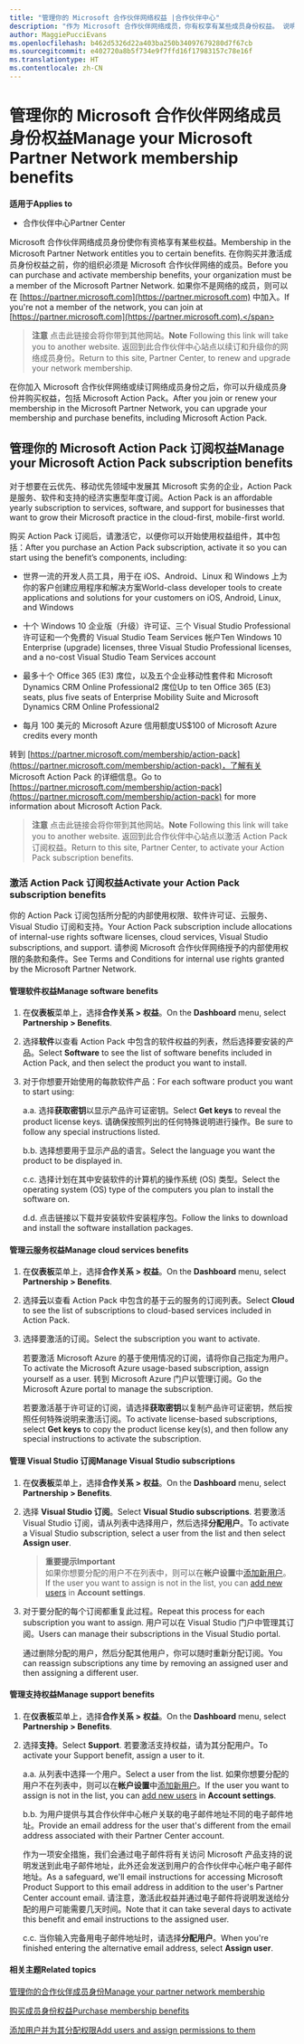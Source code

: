 ```yaml
---
title: "管理你的 Microsoft 合作伙伴网络权益 |合作伙伴中心"
description: "作为 Microsoft 合作伙伴网络成员，你有权享有某些成员身份权益。 说明如何在合作伙伴中心激活和管理你的成员身份权益。"
author: MaggiePucciEvans
ms.openlocfilehash: b462d5326d22a403ba250b34097679280d7f67cb
ms.sourcegitcommit: e402720a8b5f734e9f7ffd16f17983157c78e16f
ms.translationtype: HT
ms.contentlocale: zh-CN
---
```

# <a name="manage-your-microsoft-partner-network-membership-benefits"></a><span data-ttu-id="e6243-104">管理你的 Microsoft 合作伙伴网络成员身份权益</span><span class="sxs-lookup"><span data-stu-id="e6243-104">Manage your Microsoft Partner Network membership benefits</span></span>

**<span data-ttu-id="e6243-105">适用于</span><span class="sxs-lookup"><span data-stu-id="e6243-105">Applies to</span></span>**

-  <span data-ttu-id="e6243-106">合作伙伴中心</span><span class="sxs-lookup"><span data-stu-id="e6243-106">Partner Center</span></span>

<span data-ttu-id="e6243-107">Microsoft 合作伙伴网络成员身份使你有资格享有某些权益。</span><span class="sxs-lookup"><span data-stu-id="e6243-107">Membership in the Microsoft Partner Network entitles you to certain benefits.</span></span> <span data-ttu-id="e6243-108">在你购买并激活成员身份权益之前，你的组织必须是 Microsoft 合作伙伴网络的成员。</span><span class="sxs-lookup"><span data-stu-id="e6243-108">Before you can purchase and activate membership benefits, your organization must be a member of the Microsoft Partner Network.</span></span> <span data-ttu-id="e6243-109">如果你不是网络的成员，则可以在 [https://partner.microsoft.com](https://partner.microsoft.com) 中加入。</span><span class="sxs-lookup"><span data-stu-id="e6243-109">If you're not a member of the network, you can join at [https://partner.microsoft.com](https://partner.microsoft.com).</span></span>

><span data-ttu-id="e6243-110">**注意** 点击此链接会将你带到其他网站。</span><span class="sxs-lookup"><span data-stu-id="e6243-110">**Note** Following this link will take you to another website.</span></span> <span data-ttu-id="e6243-111">返回到此合作伙伴中心站点以续订和升级你的网络成员身份。</span><span class="sxs-lookup"><span data-stu-id="e6243-111">Return to this site, Partner Center, to renew and upgrade your network membership.</span></span>

<span data-ttu-id="e6243-112">在你加入 Microsoft 合作伙伴网络或续订网络成员身份之后，你可以升级成员身份并购买权益，包括 Microsoft Action Pack。</span><span class="sxs-lookup"><span data-stu-id="e6243-112">After you join or renew your membership in the Microsoft Partner Network, you can upgrade your membership and purchase benefits, including Microsoft Action Pack.</span></span>


## <a name="manage-your-microsoft-action-pack-subscription-benefits"></a><span data-ttu-id="e6243-113">管理你的 Microsoft Action Pack 订阅权益</span><span class="sxs-lookup"><span data-stu-id="e6243-113">Manage your Microsoft Action Pack subscription benefits</span></span>

<span data-ttu-id="e6243-114">对于想要在云优先、移动优先领域中发展其 Microsoft 实务的企业，Action Pack 是服务、软件和支持的经济实惠型年度订阅。</span><span class="sxs-lookup"><span data-stu-id="e6243-114">Action Pack is an affordable yearly subscription to services, software, and support for businesses that want to grow their Microsoft practice in the cloud-first, mobile-first world.</span></span>

<span data-ttu-id="e6243-115">购买 Action Pack 订阅后，请激活它，以便你可以开始使用权益组件，其中包括：</span><span class="sxs-lookup"><span data-stu-id="e6243-115">After you purchase an Action Pack subscription, activate it so you can start using the benefit’s components, including:</span></span>

- <span data-ttu-id="e6243-116">世界一流的开发人员工具，用于在 iOS、Android、Linux 和 Windows 上为你的客户创建应用程序和解决方案</span><span class="sxs-lookup"><span data-stu-id="e6243-116">World-class developer tools to create applications and solutions for your customers on iOS, Android, Linux, and Windows</span></span>

- <span data-ttu-id="e6243-117">十个 Windows 10 企业版（升级）许可证、三个 Visual Studio Professional 许可证和一个免费的 Visual Studio Team Services 帐户</span><span class="sxs-lookup"><span data-stu-id="e6243-117">Ten Windows 10 Enterprise (upgrade) licenses, three Visual Studio Professional licenses, and a no-cost Visual Studio Team Services account</span></span> 

- <span data-ttu-id="e6243-118">最多十个 Office 365 (E3) 席位，以及五个企业移动性套件和 Microsoft Dynamics CRM Online Professional2 席位</span><span class="sxs-lookup"><span data-stu-id="e6243-118">Up to ten Office 365 (E3) seats, plus five seats of Enterprise Mobility Suite and Microsoft Dynamics CRM Online Professional2</span></span> 

- <span data-ttu-id="e6243-119">每月 100 美元的 Microsoft Azure 信用额度</span><span class="sxs-lookup"><span data-stu-id="e6243-119">US$100 of Microsoft Azure credits every month</span></span>

<span data-ttu-id="e6243-120">转到 [https://partner.microsoft.com/membership/action-pack](https://partner.microsoft.com/membership/action-pack)，了解有关 Microsoft Action Pack 的详细信息。</span><span class="sxs-lookup"><span data-stu-id="e6243-120">Go to [https://partner.microsoft.com/membership/action-pack](https://partner.microsoft.com/membership/action-pack) for more information about Microsoft Action Pack.</span></span>

><span data-ttu-id="e6243-121">**注意** 点击此链接会将你带到其他网站。</span><span class="sxs-lookup"><span data-stu-id="e6243-121">**Note** Following this link will take you to another website.</span></span> <span data-ttu-id="e6243-122">返回到此合作伙伴中心站点以激活 Action Pack 订阅权益。</span><span class="sxs-lookup"><span data-stu-id="e6243-122">Return to this site, Partner Center, to activate your Action Pack subscription benefits.</span></span> 


### <a name="activate-your-action-pack-subscription-benefits"></a><span data-ttu-id="e6243-123">激活 Action Pack 订阅权益</span><span class="sxs-lookup"><span data-stu-id="e6243-123">Activate your Action Pack subscription benefits</span></span>

<span data-ttu-id="e6243-124">你的 Action Pack 订阅包括所分配的内部使用权限、软件许可证、云服务、Visual Studio 订阅和支持。</span><span class="sxs-lookup"><span data-stu-id="e6243-124">Your Action Pack subscription include allocations of internal-use rights software licenses, cloud services, Visual Studio subscriptions, and support.</span></span> <span data-ttu-id="e6243-125">请参阅 Microsoft 合作伙伴网络授予的内部使用权限的条款和条件。</span><span class="sxs-lookup"><span data-stu-id="e6243-125">See Terms and Conditions for internal use rights granted by the Microsoft Partner Network.</span></span>


#### <a name="manage-software-benefits"></a><span data-ttu-id="e6243-126">管理软件权益</span><span class="sxs-lookup"><span data-stu-id="e6243-126">Manage software benefits</span></span>

1. <span data-ttu-id="e6243-127">在**仪表板**菜单上，选择**合作关系 > 权益**。</span><span class="sxs-lookup"><span data-stu-id="e6243-127">On the **Dashboard** menu, select **Partnership > Benefits**.</span></span>

2. <span data-ttu-id="e6243-128">选择**软件**以查看 Action Pack 中包含的软件权益的列表，然后选择要安装的产品。</span><span class="sxs-lookup"><span data-stu-id="e6243-128">Select **Software** to see the list of software benefits included in Action Pack, and then select the product you want to install.</span></span> 

3. <span data-ttu-id="e6243-129">对于你想要开始使用的每款软件产品：</span><span class="sxs-lookup"><span data-stu-id="e6243-129">For each software product you want to start using:</span></span>

    <span data-ttu-id="e6243-130">a.</span><span class="sxs-lookup"><span data-stu-id="e6243-130">a.</span></span> <span data-ttu-id="e6243-131">选择**获取密钥**以显示产品许可证密钥。</span><span class="sxs-lookup"><span data-stu-id="e6243-131">Select **Get keys** to reveal the product license keys.</span></span> <span data-ttu-id="e6243-132">请确保按照列出的任何特殊说明进行操作。</span><span class="sxs-lookup"><span data-stu-id="e6243-132">Be sure to follow any special instructions listed.</span></span>

    <span data-ttu-id="e6243-133">b.</span><span class="sxs-lookup"><span data-stu-id="e6243-133">b.</span></span> <span data-ttu-id="e6243-134">选择想要用于显示产品的语言。</span><span class="sxs-lookup"><span data-stu-id="e6243-134">Select the language you want the product to be displayed in.</span></span>

    <span data-ttu-id="e6243-135">c.</span><span class="sxs-lookup"><span data-stu-id="e6243-135">c.</span></span> <span data-ttu-id="e6243-136">选择计划在其中安装软件的计算机的操作系统 (OS) 类型。</span><span class="sxs-lookup"><span data-stu-id="e6243-136">Select the operating system (OS) type of the computers you plan to install the software on.</span></span>

    <span data-ttu-id="e6243-137">d.</span><span class="sxs-lookup"><span data-stu-id="e6243-137">d.</span></span> <span data-ttu-id="e6243-138">点击链接以下载并安装软件安装程序包。</span><span class="sxs-lookup"><span data-stu-id="e6243-138">Follow the links to download and install the software installation packages.</span></span>

   
#### <a name="manage-cloud-services-benefits"></a><span data-ttu-id="e6243-139">管理云服务权益</span><span class="sxs-lookup"><span data-stu-id="e6243-139">Manage cloud services benefits</span></span>

1. <span data-ttu-id="e6243-140">在**仪表板**菜单上，选择**合作关系 > 权益**。</span><span class="sxs-lookup"><span data-stu-id="e6243-140">On the **Dashboard** menu, select **Partnership > Benefits**.</span></span>

2. <span data-ttu-id="e6243-141">选择**云**以查看 Action Pack 中包含的基于云的服务的订阅列表。</span><span class="sxs-lookup"><span data-stu-id="e6243-141">Select **Cloud** to see the list of subscriptions to cloud-based services included in Action Pack.</span></span>

3. <span data-ttu-id="e6243-142">选择要激活的订阅。</span><span class="sxs-lookup"><span data-stu-id="e6243-142">Select the subscription you want to activate.</span></span> 

    <span data-ttu-id="e6243-143">若要激活 Microsoft Azure 的基于使用情况的订阅，请将你自己指定为用户。</span><span class="sxs-lookup"><span data-stu-id="e6243-143">To activate the Microsoft Azure usage-based subscription, assign yourself as a user.</span></span> <span data-ttu-id="e6243-144">转到 Microsoft Azure 门户以管理订阅。</span><span class="sxs-lookup"><span data-stu-id="e6243-144">Go the Microsoft Azure portal to manage the subscription.</span></span>

    <span data-ttu-id="e6243-145">若要激活基于许可证的订阅，请选择**获取密钥**以复制产品许可证密钥，然后按照任何特殊说明来激活订阅。</span><span class="sxs-lookup"><span data-stu-id="e6243-145">To activate license-based subscriptions, select **Get keys** to copy the product license key(s), and then follow any special instructions to activate the subscription.</span></span>  


#### <a name="manage-visual-studio-subscriptions"></a><span data-ttu-id="e6243-146">管理 Visual Studio 订阅</span><span class="sxs-lookup"><span data-stu-id="e6243-146">Manage Visual Studio subscriptions</span></span>

1. <span data-ttu-id="e6243-147">在**仪表板**菜单上，选择**合作关系 > 权益**。</span><span class="sxs-lookup"><span data-stu-id="e6243-147">On the **Dashboard** menu, select **Partnership > Benefits**.</span></span>

2. <span data-ttu-id="e6243-148">选择 **Visual Studio 订阅**。</span><span class="sxs-lookup"><span data-stu-id="e6243-148">Select **Visual Studio subscriptions**.</span></span> <span data-ttu-id="e6243-149">若要激活 Visual Studio 订阅，请从列表中选择用户，然后选择**分配用户**。</span><span class="sxs-lookup"><span data-stu-id="e6243-149">To activate a Visual Studio subscription, select a user from the list and then select **Assign user**.</span></span> 

    >**<span data-ttu-id="e6243-150">重要提示</span><span class="sxs-lookup"><span data-stu-id="e6243-150">Important</span></span>**<br>
<span data-ttu-id="e6243-151">如果你想要分配的用户不在列表中，则可以在**帐户设置**中[添加新用户](create-user-accounts-and-set-permissions.md)。</span><span class="sxs-lookup"><span data-stu-id="e6243-151">If the user you want to assign is not in the list, you can [add new users](create-user-accounts-and-set-permissions.md) in **Account settings**.</span></span>

3. <span data-ttu-id="e6243-152">对于要分配的每个订阅都重复此过程。</span><span class="sxs-lookup"><span data-stu-id="e6243-152">Repeat this process for each subscription you want to assign.</span></span> <span data-ttu-id="e6243-153">用户可以在 Visual Studio 门户中管理其订阅。</span><span class="sxs-lookup"><span data-stu-id="e6243-153">Users can manage their subscriptions in the Visual Studio portal.</span></span> 

    <span data-ttu-id="e6243-154">通过删除分配的用户，然后分配其他用户，你可以随时重新分配订阅。</span><span class="sxs-lookup"><span data-stu-id="e6243-154">You can reassign subscriptions any time by removing an assigned user and then assigning a different user.</span></span> 


#### <a name="manage-support-benefits"></a><span data-ttu-id="e6243-155">管理支持权益</span><span class="sxs-lookup"><span data-stu-id="e6243-155">Manage support benefits</span></span>

1. <span data-ttu-id="e6243-156">在**仪表板**菜单上，选择**合作关系 > 权益**。</span><span class="sxs-lookup"><span data-stu-id="e6243-156">On the **Dashboard** menu, select **Partnership > Benefits**.</span></span>

2. <span data-ttu-id="e6243-157">选择**支持**。</span><span class="sxs-lookup"><span data-stu-id="e6243-157">Select **Support**.</span></span> <span data-ttu-id="e6243-158">若要激活支持权益，请为其分配用户。</span><span class="sxs-lookup"><span data-stu-id="e6243-158">To activate your Support benefit, assign a user to it.</span></span> 
   
    <span data-ttu-id="e6243-159">a.</span><span class="sxs-lookup"><span data-stu-id="e6243-159">a.</span></span>  <span data-ttu-id="e6243-160">从列表中选择一个用户。</span><span class="sxs-lookup"><span data-stu-id="e6243-160">Select a user from the list.</span></span> <span data-ttu-id="e6243-161">如果你想要分配的用户不在列表中，则可以在**帐户设置**中[添加新用户](create-user-accounts-and-set-permissions.md)。</span><span class="sxs-lookup"><span data-stu-id="e6243-161">If the user you want to assign is not in the list, you can [add new users](create-user-accounts-and-set-permissions.md) in **Account settings**.</span></span>

    <span data-ttu-id="e6243-162">b.</span><span class="sxs-lookup"><span data-stu-id="e6243-162">b.</span></span>  <span data-ttu-id="e6243-163">为用户提供与其合作伙伴中心帐户关联的电子邮件地址不同的电子邮件地址。</span><span class="sxs-lookup"><span data-stu-id="e6243-163">Provide an email address for the user that's different from the email address associated with their Partner Center account.</span></span> 
    
    <span data-ttu-id="e6243-164">作为一项安全措施，我们会通过电子邮件将有关访问 Microsoft 产品支持的说明发送到此电子邮件地址，此外还会发送到用户的合作伙伴中心帐户电子邮件地址。</span><span class="sxs-lookup"><span data-stu-id="e6243-164">As a safeguard, we'll email instructions for accessing Microsoft Product Support to this email address in addition to the user's Partner Center account email.</span></span> <span data-ttu-id="e6243-165">请注意，激活此权益并通过电子邮件将说明发送给分配的用户可能需要几天时间。</span><span class="sxs-lookup"><span data-stu-id="e6243-165">Note that it can take several days to activate this benefit and email instructions to the assigned user.</span></span>    
    
    <span data-ttu-id="e6243-166">c.</span><span class="sxs-lookup"><span data-stu-id="e6243-166">c.</span></span>  <span data-ttu-id="e6243-167">当你输入完备用电子邮件地址时，请选择**分配用户**。</span><span class="sxs-lookup"><span data-stu-id="e6243-167">When you're finished entering the alternative email address, select **Assign user**.</span></span> 


#### <a name="related-topics"></a><span data-ttu-id="e6243-168">相关主题</span><span class="sxs-lookup"><span data-stu-id="e6243-168">Related topics</span></span>

[<span data-ttu-id="e6243-169">管理你的合作伙伴成员身份</span><span class="sxs-lookup"><span data-stu-id="e6243-169">Manage your partner network membership</span></span>](manage-your-partner-network-membership.md)

[<span data-ttu-id="e6243-170">购买成员身份权益</span><span class="sxs-lookup"><span data-stu-id="e6243-170">Purchase membership benefits</span></span>](upgrade-your-partner-network-membership.md)

[<span data-ttu-id="e6243-171">添加用户并为其分配权限</span><span class="sxs-lookup"><span data-stu-id="e6243-171">Add users and assign permissions to them</span></span>](create-user-accounts-and-set-permissions.md)

